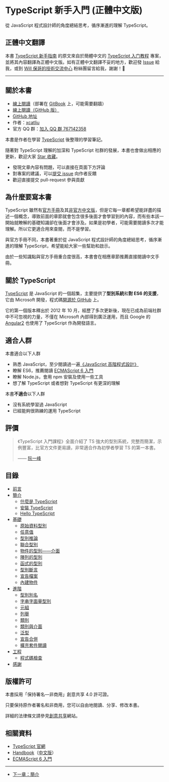 # TypeScript 新手入門 (正體中文版)

從 JavaScript 程式設計師的角度總結思考，循序漸進的理解 TypeScript。

## 正體中文翻譯

本書 [TypeScript 新手指南](https://willh.gitbook.io/typescript-tutorial/) 的原文來自於簡體中文的 [TypeScript 入门教程](https://github.com/xcatliu/typescript-tutorial/) 專案，並將其內容翻譯為正體中文版。如有正體中文翻譯不妥的地方，歡迎發 [Issue](https://github.com/doggy8088/typescript-tutorial/issues) 給我，或到 [Will 保哥的技術交流中心](https://www.facebook.com/will.fans/) 粉絲團留言給我，謝謝！🙂

---

## 關於本書

- [線上閱讀](https://ts.xcatliu.com/)（部署在 [GitBook](https://www.gitbook.com/book/xcatliu/typescript-tutorial/details) 上，可能需要翻牆）
- [線上閱讀（GitHub 版）](https://github.com/xcatliu/typescript-tutorial/blob/master/README.md)
- [GitHub 地址][GitHub]
- 作者：[xcatliu](https://github.com/xcatliu/)
- 官方 QQ 群：[加入 QQ 群 767142358](https://jq.qq.com/?_wv=1027&k=5nkkFCl)

本書是作者在學習 [TypeScript] 後整理的學習筆記。

隨著對 TypeScript 理解的加深和 TypeScript 社群的發展，本書也會做出相應的更新，歡迎大家 [Star 收藏][GitHub]。

- 發現文章內容有問題，可以直接在頁面下方評論
- 對專案的建議，可以[提交 issue](https://github.com/xcatliu/typescript-tutorial/issues/new) 向作者反饋
- 歡迎直接提交 pull-request 參與貢獻

## 為什麼要寫本書

TypeScript 雖然有[官方手冊][Handbook]及其[非官方中文版][中文手冊]，但是它每一章都希望能詳盡的描述一個概念，導致前面的章節就會包含很多後面才會學習到的內容，而有些本該一開始就瞭解的基礎知識卻在後面才會涉及。如果是初學者，可能需要閱讀多次才能理解。所以它更適合用來查閱，而不是學習。

與官方手冊不同，本書著重於從 JavaScript 程式設計師的角度總結思考，循序漸進的理解 TypeScript，希望能給大家一些幫助和啟示。

由於一些知識點與官方手冊重合度很高，本書會在相應章節推薦直接閱讀中文手冊。

## 關於 TypeScript

[TypeScript] 是 JavaScript 的一個超集，主要提供了**型別系統**和**對 ES6 的支援**，它由 Microsoft 開發，程式碼[開源於 GitHub](https://github.com/Microsoft/TypeScript) 上。

它的第一個版本釋出於 2012 年 10 月，經歷了多次更新後，現在已成為前端社群中不可忽視的力量，不僅在 Microsoft 內部得到廣泛運用，而且 Google 的 [Angular2](https://angular.io/) 也使用了 TypeScript 作為開發語言。

## 適合人群

本書適合以下人群

- 熟悉 JavaScript，至少閱讀過一遍[《JavaScript 高階程式設計》](https://book.douban.com/subject/10546125/)
- 瞭解 ES6，推薦閱讀 [ECMAScript 6 入門]
- 瞭解 Node.js，會用 npm 安裝及使用一些工具
- 想了解 TypeScript 或者想對 TypeScript 有更深的理解

本書**不適合**以下人群

- 沒有系統學習過 JavaScript
- 已經能夠很熟練的運用 TypeScript

## 評價

> 《TypeScript 入門課程》全面介紹了 TS 強大的型別系統，完整而簡潔，示例豐富，比官方文件更易讀，非常適合作為初學者學習 TS 的第一本書。
>
> —— [阮一峰](https://github.com/ruanyf)

## 目錄

- [前言](README.md)
- [簡介](introduction/README.md)
  - [什麼是 TypeScript](introduction/what-is-typescript.md)
  - [安裝 TypeScript](introduction/get-typescript.md)
  - [Hello TypeScript](introduction/hello-typescript.md)
- [基礎](basics/README.md)
  - [原始資料型別](basics/primitive-data-types.md)
  - [任意值](basics/any.md)
  - [型別推論](basics/type-inference.md)
  - [聯合型別](basics/union-types.md)
  - [物件的型別——介面](basics/type-of-object-interfaces.md)
  - [陣列的型別](basics/type-of-array.md)
  - [函式的型別](basics/type-of-function.md)
  - [型別斷言](basics/type-assertion.md)
  - [宣告檔案](basics/declaration-files.md)
  - [內建物件](basics/built-in-objects.md)
- [進階](advanced/README.md)
  - [型別別名](advanced/type-aliases.md)
  - [字串字面量型別](advanced/string-literal-types.md)
  - [元組](advanced/tuple.md)
  - [列舉](advanced/enum.md)
  - [類別](advanced/class.md)
  - [類別與介面](advanced/class-and-interfaces.md)
  - [泛型](advanced/generics.md)
  - [宣告合併](advanced/declaration-merging.md)
  - [擴充套件閱讀](advanced/further-reading.md)
- [工程](engineering/README.md)
  - [程式碼檢查](engineering/lint.md)
- [感謝](thanks/README.md)

## 版權許可

本書採用「保持署名—非商用」創意共享 4.0 許可證。

只要保持原作者署名和非商用，您可以自由地閱讀、分享、修改本書。

詳細的法律條文請參見[創意共享](http://creativecommons.org/licenses/by-nc/4.0/)網站。

## 相關資料

- [TypeScript 官網][TypeScript]
- [Handbook]（[中文版][中文手冊]）
- [ECMAScript 6 入門]

---

- [下一章：簡介](introduction/README.md)

[GitHub]: https://github.com/xcatliu/typescript-tutorial
[TypeScript]: http://www.typescriptlang.org/
[Handbook]: http://www.typescriptlang.org/docs/handbook/basic-types.html
[中文手冊]: https://zhongsp.gitbooks.io/typescript-handbook/content/
[ECMAScript 6 入門]: http://es6.ruanyifeng.com/
